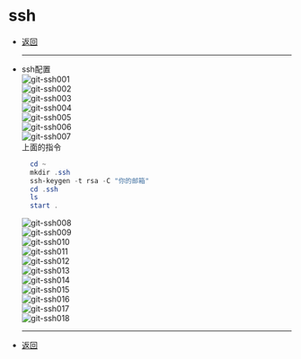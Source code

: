 # ssh

- [返回](./)
  ***
- ssh配置  
  ![git-ssh001](images/git-ssh001.png)  
  ![git-ssh002](images/git-ssh002.png)  
  ![git-ssh003](images/git-ssh003.png)  
  ![git-ssh004](images/git-ssh004.png)  
  ![git-ssh005](images/git-ssh005.png)  
  ![git-ssh006](images/git-ssh006.png)  
  ![git-ssh007](images/git-ssh007.png)  
  上面的指令  

  ```powershell
    cd ~
    mkdir .ssh
    ssh-keygen -t rsa -C "你的邮箱"
    cd .ssh
    ls
    start .
  ```

  ![git-ssh008](images/git-ssh008.png)  
  ![git-ssh009](images/git-ssh009.png)  
  ![git-ssh010](images/git-ssh010.png)  
  ![git-ssh011](images/git-ssh011.png)  
  ![git-ssh012](images/git-ssh012.png)  
  ![git-ssh013](images/git-ssh013.png)  
  ![git-ssh014](images/git-ssh014.png)  
  ![git-ssh015](images/git-ssh015.png)  
  ![git-ssh016](images/git-ssh016.png)  
  ![git-ssh017](images/git-ssh017.png)  
  ![git-ssh018](images/git-ssh018.png)  
  ***
- [返回](./)